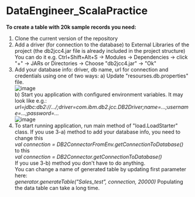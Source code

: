 # DataEngineer_ScalaPractice
<b>To create a table with 20k sample records you need:</b>
1) Clone the current version of the repository
2) Add a driver (for connection to the database) to External Libraries of the project (the db2jcc4.jar file is already included in the project structure)
   You can do it e.g. Ctrl+Shift+Alt+S -> Modules -> Dependencies -> click "+" -> JARs or Directories -> Choose "db2jcc4.jar" -> "Ok"
3) Add your database info: driver, db name, url for connection and credentials using one of two ways:
   a) Update "resourses.db.properties" file.
   <br>
   ![image](https://user-images.githubusercontent.com/73712980/160850210-d12b9dc2-8967-46af-8139-c55b2406904c.png)
   <br>
   b) Start you application with configured environment variables. It may look like e.g.:
   <i>url=jdbc:db2://.../;driver=com.ibm.db2.jcc.DB2Driver;name=...;username=...;password=...</i>
   <br>
   ![image](https://user-images.githubusercontent.com/73712980/160850444-e3527d57-8725-4b73-8f8c-cb85b65d8d2e.png)
   <br>
4) To start running application, run main method of "load.LoadStarter" class. 
   If you use 3-a) method to add your database info, you need to change this
   <br>
   <i>val connection = DB2ConnectorFromEnv.getConnectionToDatabase()</i>
   <br>
   to this
   <br>
   <i>val connection = DB2Connector.getConnectionToDatabase()</i>
   <br>
   If you use 3-b) method you don't have to do anything.
   <br>
   You can change a name of generated table by updating first parameter here:
   <br>
   <i> generator.generateTable("Sales_test", connection, 20000)</i>
   Populating the data table can take a long time.
 

